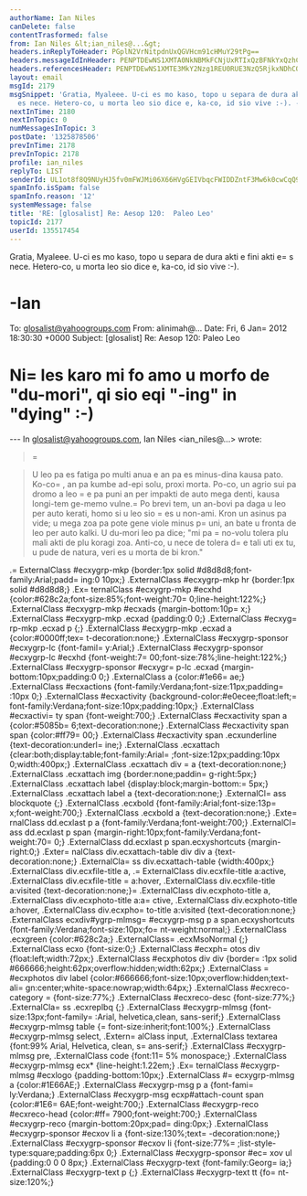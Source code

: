 ```yaml
---
authorName: Ian Niles
canDelete: false
contentTrasformed: false
from: Ian Niles &lt;ian_niles@...&gt;
headers.inReplyToHeader: PGplN2VrNitpdnUxQGVHcm91cHMuY29tPg==
headers.messageIdInHeader: PENPTDEwNS1XMTA0NkNBMkFCNjUxRTIxQzBFNkYxQzhCOTUwQHBoeC5nYmw+
headers.referencesHeader: PENPTDEwNS1XMTE3MkY2Nzg1REU0RUE3NzQ5RjkxNDhCOTcwQHBoeC5nYmw+LDxqZTdlazYraXZ1MUBlR3JvdXBzLmNvbT4=
layout: email
msgId: 2179
msgSnippet: 'Gratia, Myaleee. U-ci es mo kaso, topo u separa de dura akti e fini akti
  es nece. Hetero-co, u morta leo sio dice e, ka-co, id sio vive :-). -Ian To:'
nextInTime: 2180
nextInTopic: 0
numMessagesInTopic: 3
postDate: '1325878506'
prevInTime: 2178
prevInTopic: 2178
profile: ian_niles
replyTo: LIST
senderId: UL1ot8f8Q9NUyHJ5fv0mFWJMi06X66HVgGEIVbqcFWIDDZntF3Mw6k0cwCqQ9F5mdaSgJDxm9CI5IrOD6tANCHfGiTwFXq0Y
spamInfo.isSpam: false
spamInfo.reason: '12'
systemMessage: false
title: 'RE: [glosalist] Re: Aesop 120:  Paleo Leo'
topicId: 2177
userId: 135517454
---
```



Gratia, Myaleee. U-ci es mo kaso, topo u separa de dura akti e fini akti e=
s nece. Hetero-co, u morta leo sio dice e, ka-co, id sio vive :-).
 

-Ian
=




To: glosalist@yahoogroups.com
From: alinimah@...
Date: Fri, 6 Jan=
 2012 18:30:30 +0000
Subject: [glosalist] Re: Aesop 120: Paleo Leo

 



Ni=
les karo
 mi fo amo u morfo de "du-mori", qi sio eqi "-ing" in "dying" :-)
=
 
--- In glosalist@yahoogroups.com, Ian Niles <ian_niles@...> wrote:
 >
 > =

> U leo pa es fatiga po multi anua e an pa es minus-dina kausa pato. Ko-co=
, an pa kumbe ad-epi solu, proxi morta. Po-co, un agrio sui pa dromo a leo =
e pa puni an per impakti de auto mega denti, kausa longi-tem ge-memo vulne.=
 Po brevi tem, un an-bovi pa daga u leo per auto kerati, homo si u leo sio =
es u non-ami. Kron un asinus pa vide; u mega zoa pa pote gene viole minus p=
uni, an bate u fronta de leo per auto kalki. U du-mori leo pa dice; "mi pa =
no-volu tolera plu mali akti de plu koragi zoa. Anti-co, u nece de tolera d=
e tali uti ex tu, u pude de natura, veri es u morta de bi kron."
 >
 



 .=
ExternalClass #ecxygrp-mkp {border:1px solid #d8d8d8;font-family:Arial;padd=
ing:0 10px;} .ExternalClass #ecxygrp-mkp hr {border:1px solid #d8d8d8;} .Ex=
ternalClass #ecxygrp-mkp #ecxhd {color:#628c2a;font-size:85%;font-weight:70=
0;line-height:122%;} .ExternalClass #ecxygrp-mkp #ecxads {margin-bottom:10p=
x;} .ExternalClass #ecxygrp-mkp .ecxad {padding:0 0;} .ExternalClass #ecxyg=
rp-mkp .ecxad p {;} .ExternalClass #ecxygrp-mkp .ecxad a {color:#0000ff;tex=
t-decoration:none;} .ExternalClass #ecxygrp-sponsor #ecxygrp-lc {font-famil=
y:Arial;} .ExternalClass #ecxygrp-sponsor #ecxygrp-lc #ecxhd {font-weight:7=
00;font-size:78%;line-height:122%;} .ExternalClass #ecxygrp-sponsor #ecxygr=
p-lc .ecxad {margin-bottom:10px;padding:0 0;} .ExternalClass a {color:#1e66=
ae;} .ExternalClass #ecxactions {font-family:Verdana;font-size:11px;padding=
:10px 0;} .ExternalClass #ecxactivity {background-color:#e0ecee;float:left;=
font-family:Verdana;font-size:10px;padding:10px;} .ExternalClass #ecxactivi=
ty span {font-weight:700;} .ExternalClass #ecxactivity span a {color:#5085b=
6;text-decoration:none;} .ExternalClass #ecxactivity span span {color:#ff79=
00;} .ExternalClass #ecxactivity span .ecxunderline {text-decoration:underl=
ine;} .ExternalClass .ecxattach {clear:both;display:table;font-family:Arial=
;font-size:12px;padding:10px 0;width:400px;} .ExternalClass .ecxattach div =
a {text-decoration:none;} .ExternalClass .ecxattach img {border:none;paddin=
g-right:5px;} .ExternalClass .ecxattach label {display:block;margin-bottom:=
5px;} .ExternalClass .ecxattach label a {text-decoration:none;} .ExternalCl=
ass blockquote {;} .ExternalClass .ecxbold {font-family:Arial;font-size:13p=
x;font-weight:700;} .ExternalClass .ecxbold a {text-decoration:none;} .Exte=
rnalClass dd.ecxlast p a {font-family:Verdana;font-weight:700;} .ExternalCl=
ass dd.ecxlast p span {margin-right:10px;font-family:Verdana;font-weight:70=
0;} .ExternalClass dd.ecxlast p span.ecxyshortcuts {margin-right:0;} .Exter=
nalClass div.ecxattach-table div div a {text-decoration:none;} .ExternalCla=
ss div.ecxattach-table {width:400px;} .ExternalClass div.ecxfile-title a, .=
ExternalClass div.ecxfile-title a:active, .ExternalClass div.ecxfile-title =
a:hover, .ExternalClass div.ecxfile-title a:visited {text-decoration:none;}=
 .ExternalClass div.ecxphoto-title a, .ExternalClass div.ecxphoto-title a:a=
ctive, .ExternalClass div.ecxphoto-title a:hover, .ExternalClass div.ecxpho=
to-title a:visited {text-decoration:none;} .ExternalClass ecxdiv#ygrp-mlmsg=
 #ecxygrp-msg p a span.ecxyshortcuts {font-family:Verdana;font-size:10px;fo=
nt-weight:normal;} .ExternalClass .ecxgreen {color:#628c2a;} .ExternalClass=
 .ecxMsoNormal {;} .ExternalClass ecxo {font-size:0;} .ExternalClass #ecxph=
otos div {float:left;width:72px;} .ExternalClass #ecxphotos div div {border=
:1px solid #666666;height:62px;overflow:hidden;width:62px;} .ExternalClass =
#ecxphotos div label {color:#666666;font-size:10px;overflow:hidden;text-ali=
gn:center;white-space:nowrap;width:64px;} .ExternalClass #ecxreco-category =
{font-size:77%;} .ExternalClass #ecxreco-desc {font-size:77%;} .ExternalCla=
ss .ecxreplbq {;} .ExternalClass #ecxygrp-mlmsg {font-size:13px;font-family=
:Arial, helvetica,clean, sans-serif;} .ExternalClass #ecxygrp-mlmsg table {=
font-size:inherit;font:100%;} .ExternalClass #ecxygrp-mlmsg select, .Extern=
alClass input, .ExternalClass textarea {font:99% Arial, Helvetica, clean, s=
ans-serif;} .ExternalClass #ecxygrp-mlmsg pre, .ExternalClass code {font:11=
5% monospace;} .ExternalClass #ecxygrp-mlmsg ecx* {line-height:1.22em;} .Ex=
ternalClass #ecxygrp-mlmsg #ecxlogo {padding-bottom:10px;} .ExternalClass #=
ecxygrp-mlmsg a {color:#1E66AE;} .ExternalClass #ecxygrp-msg p a {font-fami=
ly:Verdana;} .ExternalClass #ecxygrp-msg ecxp#attach-count span {color:#1E6=
6AE;font-weight:700;} .ExternalClass #ecxygrp-reco #ecxreco-head {color:#ff=
7900;font-weight:700;} .ExternalClass #ecxygrp-reco {margin-bottom:20px;pad=
ding:0px;} .ExternalClass #ecxygrp-sponsor #ecxov li a {font-size:130%;text=
-decoration:none;} .ExternalClass #ecxygrp-sponsor #ecxov li {font-size:77%=
;list-style-type:square;padding:6px 0;} .ExternalClass #ecxygrp-sponsor #ec=
xov ul {padding:0 0 0 8px;} .ExternalClass #ecxygrp-text {font-family:Georg=
ia;} .ExternalClass #ecxygrp-text p {;} .ExternalClass #ecxygrp-text tt {fo=
nt-size:120%;} 		 	   		  
